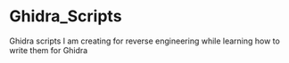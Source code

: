 # Ghidra_Scripts
Ghidra scripts I am creating for reverse engineering while learning how to write them for Ghidra
